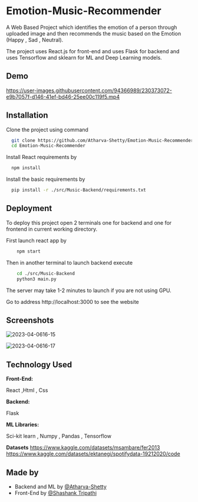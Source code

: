 #                          Emotion-Music-Recommender

A Web Based Project which identifies the emotion of a person through uploaded image and then recommends the music based on the Emotion (Happy , Sad , Neutral).

The project uses React.js for front-end and uses Flask for backend and uses Tensorflow and sklearn for ML and Deep Learning models.




## Demo






https://user-images.githubusercontent.com/94366989/230373072-e9b7057f-d146-41ef-bd46-25ee00c119f5.mp4









## Installation
Clone the project using command

```bash
  git clone https://github.com/Atharva-Shetty/Emotion-Music-Recommender.git
  cd Emotion-Music-Recommender

```
Install React requirements by 
```bash
  npm install

```

    
Install the basic requirements by 

```bash
  pip install -r ./src/Music-Backend/requirements.txt
```


## Deployment

To deploy this project open 2 terminals one for backend and one for frontend in current working directory.

First launch react app by 

```bash
    npm start
```
Then in another terminal to launch backend execute

```bash
    cd ./src/Music-Backend
    python3 main.py
```
The server may take 1-2 minutes to launch if you are not using GPU.



Go to address http://localhost:3000 to see the website

## Screenshots
![2023-04-0616-15](https://user-images.githubusercontent.com/94366989/230368800-1af02a22-2c00-4c81-9f1e-0a935e87a99e.png)

![2023-04-0616-17](https://user-images.githubusercontent.com/94366989/230368885-00b2bf7c-c5cd-44a7-82c5-6ff4d78eab9c.png)





## Technology Used

**Front-End:**

React ,Html , Css 

**Backend:** 

Flask


**ML Libraries:** 

 Sci-kit learn , Numpy , Pandas , Tensorflow
 
 


**Datasets**
https://www.kaggle.com/datasets/msambare/fer2013
https://www.kaggle.com/datasets/ektanegi/spotifydata-19212020/code



## Made by

- Backend and ML by [@Atharva-Shetty](https://www.github.com/Atharva-Shetty)
- Front-End by [@Shashank Tripathi](https://github.com/ShashankIIITN)
